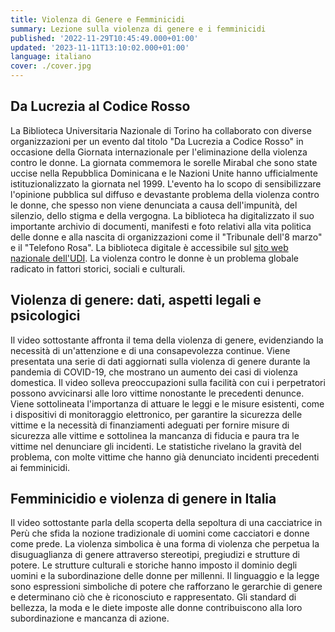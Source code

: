 ```yaml
---
title: Violenza di Genere e Femminicidi
summary: Lezione sulla violenza di genere e i femminicidi
published: '2022-11-29T10:45:49.000+01:00'
updated: '2023-11-11T13:10:02.000+01:00'
language: italiano
cover: ./cover.jpg
---
```



<script lang="ts">
  import Youtube from '$lib/components/youtube.svelte';
</script>

## Da Lucrezia al Codice Rosso 
La Biblioteca Universitaria Nazionale di Torino ha collaborato con diverse organizzazioni per un evento dal titolo "Da Lucrezia a Codice Rosso" in occasione della Giornata internazionale per l'eliminazione della violenza contro le donne.
La giornata commemora le sorelle Mirabal che sono state uccise nella Repubblica Dominicana e le Nazioni Unite hanno ufficialmente istituzionalizzato la giornata nel 1999.
L'evento ha lo scopo di sensibilizzare l'opinione pubblica sul diffuso e devastante problema della violenza contro le donne, che spesso non viene denunciata a causa dell'impunità, del silenzio, dello stigma e della vergogna.
La biblioteca ha digitalizzato il suo importante archivio di documenti, manifesti e foto relativi alla vita politica delle donne e alla nascita di organizzazioni come il "Tribunale dell'8 marzo" e il "Telefono Rosa".
La biblioteca digitale è accessibile sul [sito web nazionale dell'UDI](http://archiviodigitale.udi.it/).
La violenza contro le donne è un problema globale radicato in fattori storici, sociali e culturali.

<Youtube id="9p800T0LhB4" />


## Violenza di genere: dati, aspetti legali e psicologici
Il video sottostante  affronta il tema della violenza di genere, evidenziando la necessità di un'attenzione e di una consapevolezza continue.
Viene presentata una serie di dati aggiornati sulla violenza di genere durante la pandemia di COVID-19, che mostrano un aumento dei casi di violenza domestica.
Il video solleva preoccupazioni sulla facilità con cui i perpetratori possono avvicinarsi alle loro vittime nonostante le precedenti denunce.
Viene sottolineata l'importanza di attuare le leggi e le misure esistenti, come i dispositivi di monitoraggio elettronico, per garantire la sicurezza delle vittime e la necessità di finanziamenti adeguati per fornire misure di sicurezza alle vittime e sottolinea la mancanza di fiducia e paura tra le vittime nel denunciare gli incidenti.
Le statistiche rivelano la gravità del problema, con molte vittime che hanno già denunciato incidenti precedenti ai femminicidi.

<Youtube id="GrAGp2g3FRU" />


## Femminicidio e violenza di genere in Italia
Il video sottostante parla della scoperta della sepoltura di una cacciatrice in Perù che sfida la nozione tradizionale di uomini come cacciatori e donne come prede.
La violenza simbolica è una forma di violenza che perpetua la disuguaglianza di genere attraverso stereotipi, pregiudizi e strutture di potere.
Le strutture culturali e storiche hanno imposto il dominio degli uomini e la subordinazione delle donne per millenni.
Il linguaggio e la legge sono espressioni simboliche di potere che rafforzano le gerarchie di genere e determinano ciò che è riconosciuto e rappresentato.
Gli standard di bellezza, la moda e le diete imposte alle donne contribuiscono alla loro subordinazione e mancanza di azione.

<Youtube id="RwiiIerA_ps" />
